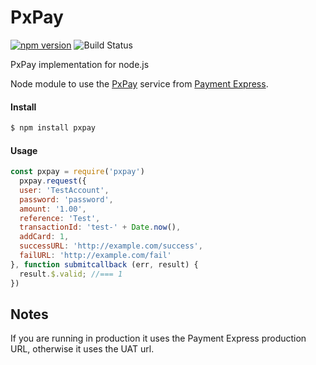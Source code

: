 # PxPay
[![npm version](https://badge.fury.io/js/pxpay.svg)](https://badge.fury.io/js/pxpay)
![Build Status](https://img.shields.io/circleci/project/github/Kevnz/pxpay/master.svg)

PxPay implementation for node.js

Node module to use the [PxPay](http://paymentexpress.co.nz/developer-e-commerce-paymentexpress-hosted-pxpay) service from [Payment Express](http://paymentexpress.co.nz/).

#### Install

```bash
$ npm install pxpay
```

#### Usage

```javascript
const pxpay = require('pxpay')
  pxpay.request({
  user: 'TestAccount',
  password: 'password',
  amount: '1.00',
  reference: 'Test',
  transactionId: 'test-' + Date.now(),
  addCard: 1,
  successURL: 'http://example.com/success',
  failURL: 'http://example.com/fail'
}, function submitcallback (err, result) {
  result.$.valid; //=== 1
})
```

## Notes

If you are running in production it uses the Payment Express production URL, otherwise it uses the UAT url.